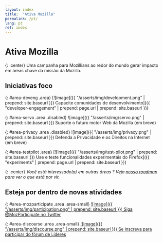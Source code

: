 ```yaml
---
layout: index
title:  "Ativa Mozilla"
permalink: /pt/
lang: pt
ref: index
---
```


# Ativa Mozilla

{: .center}
Uma campanha para Mozillians ao redor do mundo gerar impacto em áreas chave da missão da Mozilla.

## Iniciativas foco

{: #area-deveng .area}
[![image]({{ "/asserts/img/development.png" | prepend: site.baseurl }})
Capacite comunidades de desenvolvimento]({{ "developer-engagement" | prepend: page.url | prepend: site.baseurl }})

{: #area-servo .area .disabled}
![image]({{ "/asserts/img/servo.png" | prepend: site.baseurl }})
Suporte o futuro motor Web da Mozilla (em breve)

{: #area-privacy .area .disabled}
![image]({{ "/asserts/img/privacy.png" | prepend: site.baseurl }})
Defenda a Privacidade e os Direitos na Internet (em breve)

{: #area-testpilot .area}
[![image]({{ "/asserts/img/test-pilot.png" | prepend: site.baseurl }})
Use e teste funcionalidades experimentais do Firefox]({{ "experiments" | prepend: page.url | prepend: site.baseurl }})

{: .center}
_Você está interessado(a) em outras áreas ? Veja [nosso roadmap](/roadmap) para ver o que está por vir._

## Esteja por dentro de novas atividades

{: #area-mozparticipate .area .area-small}
[![image]({{ "/asserts/img/participation.png" | prepend: site.baseurl }})
Siga @MozParticipate no Twitter](https://twitter.com/intent/follow/?screen_name=MozParticipate)

{: #area-discourse .area .area-small}
[![image]({{ "/asserts/img/discourse.png" | prepend: site.baseurl }})
Se inscreva para participar do fórum de Líderes](https://discourse.mozilla-community.org/c/participation-leaders)
